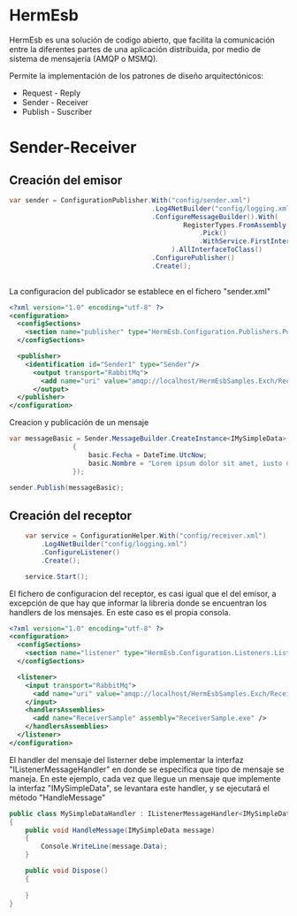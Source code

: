 HermEsb
=======

HermEsb es una solución de codigo abierto, que facilita la comunicación entre la diferentes partes de una 
aplicación distribuida, por medio de sistema de mensajería (AMQP o MSMQ).

Permite la implementación de los patrones de diseño arquitectónicos:

- Request - Reply
- Sender - Receiver
- Publish - Suscriber

Sender-Receiver
===============

Creación del emisor 
-------------------


```cs
var sender = ConfigurationPublisher.With("config/sender.xml")
                                    .Log4NetBuilder("config/logging.xml")
                                    .ConfigureMessageBuilder().With(
                                            RegisterTypes.FromAssembly(typeof(IMySimpleData))
                                                .Pick()
                                                .WithService.FirstInterface()
                                         ).AllInterfaceToClass()
                                    .ConfigurePublisher()
                                    .Create();
                                    
```

La configuracion del publicador se establece en el fichero "sender.xml"

```xml
<?xml version="1.0" encoding="utf-8" ?>
<configuration>
  <configSections>
    <section name="publisher" type="HermEsb.Configuration.Publishers.PublisherConfig, HermEsb.Configuration"/>
  </configSections>

  <publisher>
    <identification id="Sender1" type="Sender"/>
      <output transport="RabbitMq">
        <add name="uri" value="amqp://localhost/HermEsbSamples.Exch/ReceiverSample.Input/inputReceiverSample"/>
      </output>
  </publisher>
</configuration>
```

Creacion y publicación de un mensaje

```cs
var messageBasic = Sender.MessageBuilder.CreateInstance<IMySimpleData>(basic =>
                {
                    basic.Fecha = DateTime.UtcNow;
                    basic.Nombre = "Lorem ipsum dolor sit amet, iusto utamur consequuntur mel an.";
                });
                
sender.Publish(messageBasic);
```

Creación del receptor
---------------------

```cs
    var service = ConfigurationHelper.With("config/receiver.xml")
        .Log4NetBuilder("config/logging.xml")
        .ConfigureListener()
        .Create();

    service.Start();
```
El fichero de configuracion del receptor, es casi igual que el del emisor, a excepción
de que hay que informar la libreria donde se encuentran los handlers de los mensajes.
En este caso es el propia consola.

```xml
<?xml version="1.0" encoding="utf-8" ?>
<configuration>
  <configSections>
    <section name="listener" type="HermEsb.Configuration.Listeners.ListenerConfig, HermEsb.Configuration"/>
  </configSections>

  <listener>
    <input transport="RabbitMq">
      <add name="uri" value="amqp://localhost/HermEsbSamples.Exch/ReceiverSample.Input/inputReceiverSample"/>
    </input>
    <handlersAssemblies>
      <add name="ReceiverSample" assembly="ReceiverSample.exe" />
    </handlersAssemblies>
  </listener>
</configuration>
```

El handler del mensaje del listerner debe implementar la interfaz "IListenerMessageHandler" en donde se especifica
que tipo de mensaje se maneja. En este ejemplo, cada vez que llegue un mensaje que implemente la interfaz "IMySimpleData",
se levantara este handler, y se ejecutará el método "HandleMessage"

```cs
public class MySimpleDataHandler : IListenerMessageHandler<IMySimpleData>
{
    public void HandleMessage(IMySimpleData message)
    {
        Console.WriteLine(message.Data);
    }

    public void Dispose()
    {
        
    }
}
```
